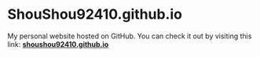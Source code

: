 # ShouShou92410.github.io

My personal website hosted on GitHub. You can check it out by visiting this link: **[shoushou92410.github.io](https://shoushou92410.github.io/)**
